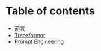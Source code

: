 # Table of contents

* [前言](README.md)
* [Transformer](<README (1).md>)
* [Prompt Engineering](prompt-engineering.md)
